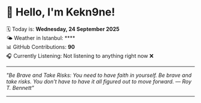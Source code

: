 # 👋 Hello, I'm Kekn9ne!

🗓️ Today is: **Wednesday, 24 September 2025**  
🌤️ Weather in Istanbul: ****  
📊 GitHub Contributions: **90**  
🎧 Currently Listening: Not listening to anything right now ❌

---

_"Be Brave and Take Risks: You need to have faith in yourself. Be brave and take risks. You don't have to have it all figured out to move forward. — *Roy T. Bennett*"_

---
